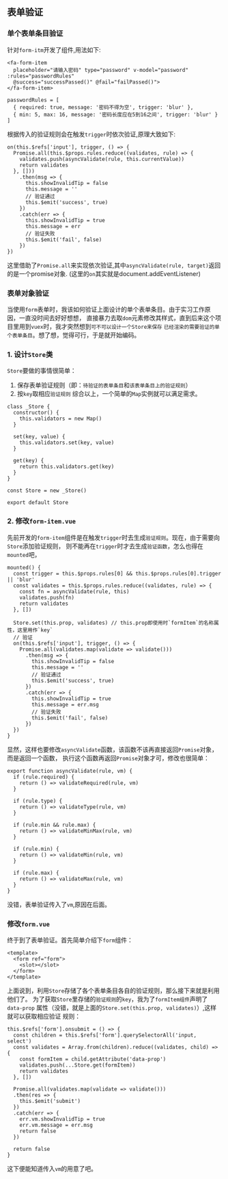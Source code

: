 ## 表单验证
### 单个表单条目验证
针对`form-itm`开发了组件,用法如下:

```
<fa-form-item 
  placeholder="请输入密码" type="password" v-model="password" :rules="passwordRules"
  @success="successPassed()" @fail="failPassed()">
</fa-form-item>

passwordRules = [
  { required: true, message: '密码不得为空', trigger: 'blur' },
  { min: 5, max: 16, message: '密码长度应在5到16之间', trigger: 'blur' }
]
```

根据传入的验证规则会在触发`trigger`时依次验证,原理大致如下:

```
on(this.$refs['input'], trigger, () => {
  Promise.all(this.$props.rules.reduce((validates, rule) => {
    validates.push(asyncValidate(rule, this.currentValue))
    return validates
  }, []))
    .then(msg => {
      this.showInvalidTip = false
      this.message = ''
      // 验证通过
      this.$emit('success', true)
    })
    .catch(err => {
      this.showInvalidTip = true
      this.message = err
      // 验证失败
      this.$emit('fail', false)
    })
})
```
这里借助了`Promise.all`来实现依次验证,其中`asyncValidate(rule, target)`返回的是一个promise对象.
(这里的`on`其实就是document.addEventListener)

### 表单对象验证
当使用`form`表单时，我该如何验证上面设计的单个表单条目。由于实习工作原因，一直没时间去好好想想，
直接暴力去取`dom`元素修改其样式，直到后来这个项目里用到`vuex`时，我才突然想到`可不可以设计一个Store来保存`
`已经渲染的需要验证的单个表单条目`。想了想，觉得可行，于是就开始编码。

### 1. 设计`Store`类
`Store`要做的事情很简单：
  1. 保存表单验证规则（即：`待验证的表单条目`和`该表单条目上的验证规则`）
  2. 按`key`取相应`验证规则`
综合以上，一个简单的`Map`实例就可以满足需求。

```
class _Store {
  constructor() {
    this.validators = new Map()
  }
  
  set(key, value) {
    this.validators.set(key, value)
  }

  get(key) {
    return this.validators.get(key)
  }
}

const Store = new _Store()

export default Store

```

### 2. 修改`form-item.vue`
先前开发的`form-item`组件是在触发`trigger`时去生成`验证规则`。现在，由于需要向`Store`添加验证规则，
则不能再在`trigger`时才去生成`验证函数`，怎么也得在`mounted`吧，

```
mounted() {
  const trigger = this.$props.rules[0] && this.$props.rules[0].trigger || 'blur'
  const validates = this.$props.rules.reduce((validates, rule) => {
    const fn = asyncValidate(rule, this)
    validates.push(fn)
    return validates
  }, [])

  Store.set(this.prop, validates) // this.prop即使用时`formItem`的名称属性，这里用作`key`
  // 验证
  on(this.$refs['input'], trigger, () => {
    Promise.all(validates.map(validate => validate()))
      .then(msg => {
        this.showInvalidTip = false
        this.message = ''
        // 验证通过
        this.$emit('success', true)
      })
      .catch(err => {
        this.showInvalidTip = true
        this.message = err.msg
        // 验证失败
        this.$emit('fail', false)
      })
  })
}
```

显然，这样也要修改`asyncValidate`函数，该函数不该再直接返回`Promise`对象，而是返回一个函数，
执行这个函数再返回`Promise`对象才可，修改也很简单：

```
export function asyncValidate(rule, vm) {
  if (rule.required) {
    return () => validateRequired(rule, vm)
  }
  
  if (rule.type) {
    return () => validateType(rule, vm)
  }
  
  if (rule.min && rule.max) {
    return () => validateMinMax(rule, vm)
  }
  
  if (rule.min) {
    return () => validateMin(rule, vm)
  }
  
  if (rule.max) {
    return () => validateMax(rule, vm)
  }
}
```

没错，表单验证传入了`vm`,原因在后面。

### 修改`form.vue`
终于到了表单验证。首先简单介绍下`form`组件：

```
<template>
  <form ref="form">
    <slot></slot>
  </form>
</template>
```

上面说到，利用`Store`存储了各个表单条目各自的验证规则，那么接下来就是利用他们了。
为了获取`Store`里存储的`验证规则`的`key`，我为了`formItem组件`声明了`data-prop`
属性（没错，就是上面的`Store.set(this.prop, validates)`）,这样就可以获取相应验证
规则：

```
this.$refs['form'].onsubmit = () => {
  const children = this.$refs['form'].querySelectorAll('input, select')
  const validates = Array.from(children).reduce((validates, child) => {
    const formItem = child.getAttribute('data-prop')
    validates.push(...Store.get(formItem))
    return validates
  }, [])

  Promise.all(validates.map(validate => validate()))
  .then(res => {
    this.$emit('submit')
  })
  .catch(err => {
    err.vm.showInvalidTip = true
    err.vm.message = err.msg
    return false
  })

  return false
}
```

这下便能知道传入`vm`的用意了吧。
